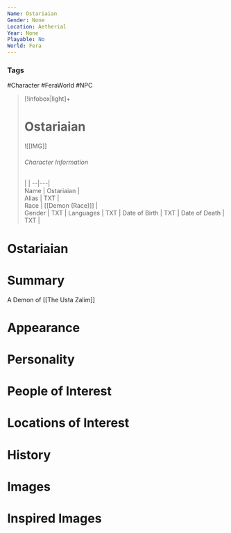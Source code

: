 ```yaml
---
Name: Ostariaian
Gender: None
Location: Aetherial
Year: None
Playable: No
World: Fera
---
```


### Tags
#Character #FeraWorld #NPC

> [!infobox|light]+  
> # Ostariaian  
> ![[IMG]]  
> ###### Character Information
>  |   |
> --|---|  
> Name | Ostariaian |  
> Alias | TXT |  
> Race | [[Demon (Race)]] |  
> Gender | TXT |
> Languages | TXT |
> Date of Birth | TXT |
> Date of Death | TXT |

# Ostariaian

# Summary
A Demon of [[The Usta Zalim]]
# Appearance

# Personality

# People of Interest

# Locations of Interest

# History

# Images

# Inspired Images
